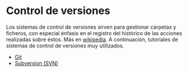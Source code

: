# Control de versiones

Los sistemas de control de versiones sirven para gestionar carpetas y ficheros, con especial énfasis en el registro del histórico de las acciones realizadas sobre éstos. Más en [wikipedia](https://es.wikipedia.org/wiki/Control_de_versiones). A continuación, tutoriales de sistemas de control de versiones muy utilizados.

* [Git](git.md)
* [Subversion (SVN)](subversion.md)
